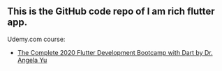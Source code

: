 ## This is the GitHub code repo of I am rich flutter app.

Udemy.com course:
- [The Complete 2020 Flutter Development Bootcamp with Dart by Dr. Angela Yu](https://www.udemy.com/course/flutter-bootcamp-with-dart/)
